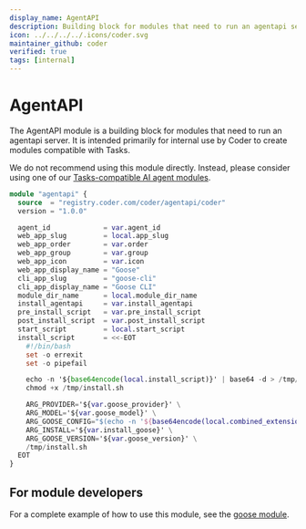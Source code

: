 ```yaml
---
display_name: AgentAPI
description: Building block for modules that need to run an agentapi server
icon: ../../../../.icons/coder.svg
maintainer_github: coder
verified: true
tags: [internal]
---
```


# AgentAPI

The AgentAPI module is a building block for modules that need to run an agentapi server. It is intended primarily for internal use by Coder to create modules compatible with Tasks.

We do not recommend using this module directly. Instead, please consider using one of our [Tasks-compatible AI agent modules](https://registry.coder.com/modules?search=tag%3Atasks).

```tf
module "agentapi" {
  source  = "registry.coder.com/coder/agentapi/coder"
  version = "1.0.0"

  agent_id             = var.agent_id
  web_app_slug         = local.app_slug
  web_app_order        = var.order
  web_app_group        = var.group
  web_app_icon         = var.icon
  web_app_display_name = "Goose"
  cli_app_slug         = "goose-cli"
  cli_app_display_name = "Goose CLI"
  module_dir_name      = local.module_dir_name
  install_agentapi     = var.install_agentapi
  pre_install_script   = var.pre_install_script
  post_install_script  = var.post_install_script
  start_script         = local.start_script
  install_script       = <<-EOT
    #!/bin/bash
    set -o errexit
    set -o pipefail

    echo -n '${base64encode(local.install_script)}' | base64 -d > /tmp/install.sh
    chmod +x /tmp/install.sh

    ARG_PROVIDER='${var.goose_provider}' \
    ARG_MODEL='${var.goose_model}' \
    ARG_GOOSE_CONFIG="$(echo -n '${base64encode(local.combined_extensions)}' | base64 -d)" \
    ARG_INSTALL='${var.install_goose}' \
    ARG_GOOSE_VERSION='${var.goose_version}' \
    /tmp/install.sh
  EOT
}
```

## For module developers

For a complete example of how to use this module, see the [goose module](https://github.com/coder/registry/blob/main/registry/coder/modules/goose/main.tf).

